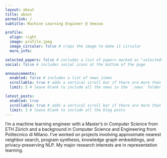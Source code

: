 ```yaml
---
layout: about
title: about
permalink: /
subtitle: Machine Learning Engineer @ Veezoo

profile:
  align: right
  image: profile.jpeg
  image_circular: false # crops the image to make it circular
  more_info:

selected_papers: false # includes a list of papers marked as "selected={true}"
social: false # includes social icons at the bottom of the page

announcements:
  enabled: false # includes a list of news items
  scrollable: true # adds a vertical scroll bar if there are more than 3 news items
  limit: 5 # leave blank to include all the news in the `_news` folder

latest_posts:
  enabled: true
  scrollable: true # adds a vertical scroll bar if there are more than 3 new posts items
  limit: 3 # leave blank to include all the blog posts
---
```


I’m a machine learning engineer with a Master’s in Computer Science from ETH Zürich and a background in Computer Science and Engineering from Politecnico di Milano. I’ve worked on projects involving approximate nearest neighbor search, program synthesis, knowledge graph embeddings, and privacy-preserving NLP. My major research interests are in representation learning.
